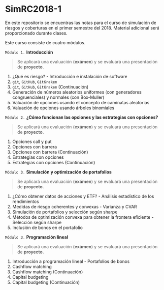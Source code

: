 # SimRC2018-1
En este repositorio se encuentras las notas para el curso de simulación de riesgos y coberturas en el primer semestre del 2018. Material adicional será proporcionado durante clases.

Este curso consiste de cuatro módulos.

`Módulo 1.` **Introducción**
> Se aplicará una evaluación (**exámen**) y se evaluará una presentación de **proyecto.**
   1. ¿Qué es riesgo?
    - Introducción e instalación de software
   2. `git`, `GitHub`, `GitKraken`
   3. `git`, `GitHub`, `GitKraken` (Continuación)
   4. Generación de números aleatorios uniformes (con generadores congruenciales) y normales (con Box-Muller)
   5. Valuación de opciones usando el concepto de caminatas aleatorias
   6. Valuación de opciones usando árboles binomiales

`Módulo 2.`  **¿Cómo funcionan las opciones y las estrategias con opciones?**
> Se aplicará una evaluación (**exámen**) y se evaluará una presentación de **proyecto.**
   1. Opciones call y put
   2. Opciones con barrera
   3. Opciones con barrera (Continuación)
   4. Estrategias con opciones
   5. Estrategias con opciones (Continuación)
   
`Módulo 3.` **Simulación y optimización de portafolios**
> Se aplicará una evaluación (**exámen**) y se evaluará una presentación de **proyecto.**
   1. ¿Cómo obtener datos de acciones y ETF?
    - Análisis estadístico de los rendimientos
   2. Medidas de riesgo coherentes y convexas
    - Varianza y CVAR
   3. Simulación de portafolios y selección según sharpe
   4. Métodos de optimización convexa para obtener la frontera eficiente
    - Selección según sharpe
   5. Inclusión de bonos en el portafolio
   
`Módulo 3.` **Programación lineal**
> Se aplicará una evaluación (**exámen**) y se evaluará una presentación de **proyecto.**
   1. Introducción a programación lineal
    - Portafolios de bonos
   2. Cashflow matching
   3. Cashflow matching (Continuación)
   4. Capital budgeting
   5. Capital budgeting (Continuación)
